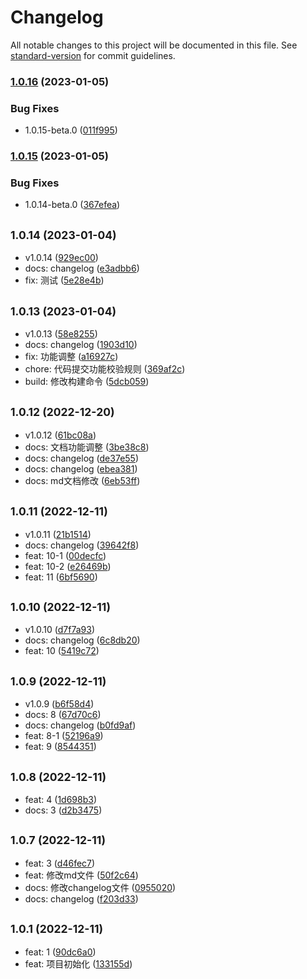 # Changelog

All notable changes to this project will be documented in this file. See [standard-version](https://github.com/conventional-changelog/standard-version) for commit guidelines.

### [1.0.16](https://github.com/weixiaodece/plus-utils/compare/v1.0.15...v1.0.16) (2023-01-05)


### Bug Fixes

* 1.0.15-beta.0 ([011f995](https://github.com/weixiaodece/plus-utils/commit/011f995f0a69cdd77597c65565f04e47825ab0f0))

### [1.0.15](https://github.com/weixiaodece/plus-utils/compare/v1.0.14...v1.0.15) (2023-01-05)


### Bug Fixes

* 1.0.14-beta.0 ([367efea](https://github.com/weixiaodece/plus-utils/commit/367efead8324b6b506d0c07a6b4614f2ecffc108))

## <small>1.0.14 (2023-01-04)</small>

* v1.0.14 ([929ec00](https://github.com/weixiaodece/plus-utils/commit/929ec00))
* docs: changelog ([e3adbb6](https://github.com/weixiaodece/plus-utils/commit/e3adbb6))
* fix: 测试 ([5e28e4b](https://github.com/weixiaodece/plus-utils/commit/5e28e4b))



## <small>1.0.13 (2023-01-04)</small>

* v1.0.13 ([58e8255](https://github.com/weixiaodece/plus-utils/commit/58e8255))
* docs: changelog ([1903d10](https://github.com/weixiaodece/plus-utils/commit/1903d10))
* fix: 功能调整 ([a16927c](https://github.com/weixiaodece/plus-utils/commit/a16927c))
* chore: 代码提交功能校验规则 ([369af2c](https://github.com/weixiaodece/plus-utils/commit/369af2c))
* build: 修改构建命令 ([5dcb059](https://github.com/weixiaodece/plus-utils/commit/5dcb059))



## <small>1.0.12 (2022-12-20)</small>

* v1.0.12 ([61bc08a](https://github.com/weixiaodece/plus-utils/commit/61bc08a))
* docs: 文档功能调整 ([3be38c8](https://github.com/weixiaodece/plus-utils/commit/3be38c8))
* docs: changelog ([de37e55](https://github.com/weixiaodece/plus-utils/commit/de37e55))
* docs: changelog ([ebea381](https://github.com/weixiaodece/plus-utils/commit/ebea381))
* docs: md文档修改 ([6eb53ff](https://github.com/weixiaodece/plus-utils/commit/6eb53ff))



## <small>1.0.11 (2022-12-11)</small>

* v1.0.11 ([21b1514](https://github.com/weixiaodece/plus-utils/commit/21b1514))
* docs: changelog ([39642f8](https://github.com/weixiaodece/plus-utils/commit/39642f8))
* feat: 10-1 ([00decfc](https://github.com/weixiaodece/plus-utils/commit/00decfc))
* feat: 10-2 ([e26469b](https://github.com/weixiaodece/plus-utils/commit/e26469b))
* feat: 11 ([6bf5690](https://github.com/weixiaodece/plus-utils/commit/6bf5690))



## <small>1.0.10 (2022-12-11)</small>

* v1.0.10 ([d7f7a93](https://github.com/weixiaodece/plus-utils/commit/d7f7a93))
* docs: changelog ([6c8db20](https://github.com/weixiaodece/plus-utils/commit/6c8db20))
* feat: 10 ([5419c72](https://github.com/weixiaodece/plus-utils/commit/5419c72))



## <small>1.0.9 (2022-12-11)</small>

* v1.0.9 ([b6f58d4](https://github.com/weixiaodece/plus-utils/commit/b6f58d4))
* docs: 8 ([67d70c6](https://github.com/weixiaodece/plus-utils/commit/67d70c6))
* docs: changelog ([b0fd9af](https://github.com/weixiaodece/plus-utils/commit/b0fd9af))
* feat: 8-1 ([52196a9](https://github.com/weixiaodece/plus-utils/commit/52196a9))
* feat: 9 ([8544351](https://github.com/weixiaodece/plus-utils/commit/8544351))



## <small>1.0.8 (2022-12-11)</small>

* feat: 4 ([1d698b3](https://github.com/weixiaodece/plus-utils/commit/1d698b3))
* docs: 3 ([d2b3475](https://github.com/weixiaodece/plus-utils/commit/d2b3475))



## <small>1.0.7 (2022-12-11)</small>

* feat: 3 ([d46fec7](https://github.com/weixiaodece/plus-utils/commit/d46fec7))
* feat: 修改md文件 ([50f2c64](https://github.com/weixiaodece/plus-utils/commit/50f2c64))
* docs: 修改changelog文件 ([0955020](https://github.com/weixiaodece/plus-utils/commit/0955020))
* docs: changelog ([f203d33](https://github.com/weixiaodece/plus-utils/commit/f203d33))



## <small>1.0.1 (2022-12-11)</small>

* feat: 1 ([90dc6a0](https://github.com/weixiaodece/plus-utils/commit/90dc6a0))
* feat: 项目初始化 ([133155d](https://github.com/weixiaodece/plus-utils/commit/133155d))
